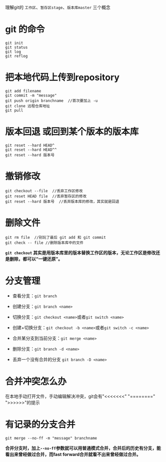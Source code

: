 理解git的 `工作区`、`暂存区stage`、`版本库master` 三个概念

# git 的命令
```
git init  
git status
git log 
git reflog
```



# 把本地代码上传到repository

```
git add filename
git commit -m "message"
git push origin branchname  //首次要加上 -u
git clone 远程仓库地址
git pull 
```


# 版本回退 或回到某个版本的版本库

```
git reset --hard HEAD^
git reset --hard HEAD^^
git reset --hard 版本号
```

# 撤销修改

```
git checkout --file  //丢弃工作区修改
git reset HEAD file  //丢弃暂存区的修改
git reset --hard 版本号  //丢弃版本库的修改，其实就是回退
```

# 删除文件

```
git rm file  //别玩了最后 git add 和 git commit
git check -- file //删除版本库中的文件
```
**`git checkout`  其实是用版本库里的版本替换工作区的版本，无论工作区是修改还是删除，都可以“一键还原”。**


# 分支管理

+ 查看分支：`git branch`

+ 创建分支：`git branch <name>`

+ 切换分支：`git checkout <name>`或者`git switch <name>`

+ 创建+切换分支：`git checkout -b <name>`或者`git switch -c <name>`

+ 合并某分支到当前分支：`git merge <name>`

+ 删除分支：`git branch -d <name>`

+ 丢弃一个没有合并的分支 `git branch -D <name>`

# 合并冲突怎么办

在本地手动打开文件，手动编辑解决冲突，git会有"<<<<<<<" "========" ">>>>>>"的提示 

# 有记录的分支合并

 ` git merge --no-ff -m "message" branchname `

 **合并分支时，加上`--no-ff`参数就可以用普通模式合并，合并后的历史有分支，能看出来曾经做过合并，而fast forward合并就看不出来曾经做过合并。**
